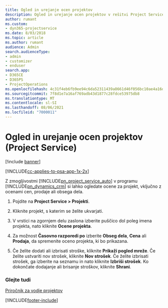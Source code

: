 ```yaml
---
title: Ogled in urejanje ocen projektov
description: Ogled in urejanje ocen projektov v rešitvi Project Service
author: rumant
ms.custom:
- dyn365-projectservice
ms.date: 8/03/2018
ms.topic: article
ms.author: rumant
audience: Admin
search.audienceType:
- admin
- customizer
- enduser
search.app:
- D365CE
- D365PS
- ProjectOperations
ms.openlocfilehash: 4c31f4eb6fb9ee94c6da52311439a8661d46f056bc10ae4a16dd53642e2338fe
ms.sourcegitcommit: 7f8d1e7a16af769adb43d1877c28fdce53975db8
ms.translationtype: MT
ms.contentlocale: sl-SI
ms.lasthandoff: 08/06/2021
ms.locfileid: "7000011"
---
```

# <a name="view-and-edit-project-estimates-project-service"></a>Ogled in urejanje ocen projektov (Project Service)

[!include [banner](../includes/psa-now-project-operations.md)]

[!INCLUDE[cc-applies-to-psa-app-1x-2x](../includes/cc-applies-to-psa-app-1x-2x.md)]

Z zmogljivostmi [!INCLUDE[pn_project_service_auto](../includes/pn-project-service-auto.md)] v programu [!INCLUDE[pn_dynamics_crm](../includes/pn-dynamics-crm.md)] si lahko ogledate ocene za projekt, vključno z ocenami cen, prodaje ali obsega dela.  
  
1.  Pojdite na **Project Service > Projekti**.  
  
2.  Kliknite projekt, s katerim se želite ukvarjati.  
  
3.  V vrstici na zgornjem delu zaslona izberite puščico dol poleg imena projekta, nato kliknite **Ocene projekta**.  
  
4.  Za možnost **Časovno razporedi po** izberite **Obseg dela**, **Cena** ali **Prodaja**, da spremenite oceno projekta, ki bo prikazana.  
  
5.  Če želite dodati ali izbrisati stroške, kliknite **Prikaži pogled mreže**. Če želite ustvariti nov strošek, kliknite **Nov strošek**. Če želite izbrisati strošek, ga izberite na seznamu in nato kliknite **Izbriši strošek**. Ko dokončate dodajanje ali brisanje stroškov, kliknite **Shrani**.  
  
### <a name="see-also"></a>Glejte tudi  
 [Priročnik za vodje projektov](../psa/project-manager-guide.md)


[!INCLUDE[footer-include](../includes/footer-banner.md)]